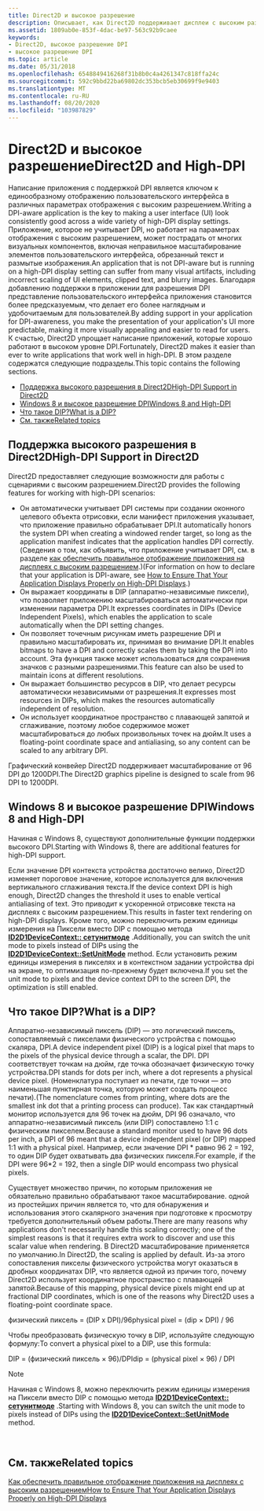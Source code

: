 ```yaml
---
title: Direct2D и высокое разрешение
description: Описывает, как Direct2D поддерживает дисплеи с высоким разрешением.
ms.assetid: 1809ab0e-853f-4dac-be97-563c92b9caee
keywords:
- Direct2D, высокое разрешение DPI
- высокое разрешение DPI
ms.topic: article
ms.date: 05/31/2018
ms.openlocfilehash: 6548849416268f31b8b0c4a4261347c818ffa24c
ms.sourcegitcommit: 592c9bbd22ba69802dc353bcb5eb30699f9e9403
ms.translationtype: MT
ms.contentlocale: ru-RU
ms.lasthandoff: 08/20/2020
ms.locfileid: "103987829"
---
```

# <a name="direct2d-and-high-dpi"></a><span data-ttu-id="5e965-105">Direct2D и высокое разрешение</span><span class="sxs-lookup"><span data-stu-id="5e965-105">Direct2D and High-DPI</span></span>

<span data-ttu-id="5e965-106">Написание приложения с поддержкой DPI является ключом к единообразному отображению пользовательского интерфейса в различных параметрах отображения с высоким разрешением.</span><span class="sxs-lookup"><span data-stu-id="5e965-106">Writing a DPI-aware application is the key to making a user interface (UI) look consistently good across a wide variety of high-DPI display settings.</span></span> <span data-ttu-id="5e965-107">Приложение, которое не учитывает DPI, но работает на параметрах отображения с высоким разрешением, может пострадать от многих визуальных компонентов, включая неправильное масштабирование элементов пользовательского интерфейса, обрезанный текст и размытые изображения.</span><span class="sxs-lookup"><span data-stu-id="5e965-107">An application that is not DPI-aware but is running on a high-DPI display setting can suffer from many visual artifacts, including incorrect scaling of UI elements, clipped text, and blurry images.</span></span> <span data-ttu-id="5e965-108">Благодаря добавлению поддержки в приложении для разрешения DPI представление пользовательского интерфейса приложения становится более предсказуемым, что делает его более наглядным и удобочитаемым для пользователей.</span><span class="sxs-lookup"><span data-stu-id="5e965-108">By adding support in your application for DPI-awareness, you make the presentation of your application's UI more predictable, making it more visually appealing and easier to read for users.</span></span> <span data-ttu-id="5e965-109">К счастью, Direct2D упрощает написание приложений, которые хорошо работают в высоком уровне DPI.</span><span class="sxs-lookup"><span data-stu-id="5e965-109">Fortunately, Direct2D makes it easier than ever to write applications that work well in high-DPI.</span></span> <span data-ttu-id="5e965-110">В этом разделе содержатся следующие подразделы.</span><span class="sxs-lookup"><span data-stu-id="5e965-110">This topic contains the following sections.</span></span>

-   [<span data-ttu-id="5e965-111">Поддержка высокого разрешения в Direct2D</span><span class="sxs-lookup"><span data-stu-id="5e965-111">High-DPI Support in Direct2D</span></span>](#high-dpi-support-in-direct2d)
-   [<span data-ttu-id="5e965-112">Windows 8 и высокое разрешение DPI</span><span class="sxs-lookup"><span data-stu-id="5e965-112">Windows 8 and High-DPI</span></span>](#windows-8-and-high-dpi)
-   [<span data-ttu-id="5e965-113">Что такое DIP?</span><span class="sxs-lookup"><span data-stu-id="5e965-113">What is a DIP?</span></span>](#what-is-a-dip)
-   [<span data-ttu-id="5e965-114">См. также</span><span class="sxs-lookup"><span data-stu-id="5e965-114">Related topics</span></span>](#related-topics)

## <a name="high-dpi-support-in-direct2d"></a><span data-ttu-id="5e965-115">Поддержка высокого разрешения в Direct2D</span><span class="sxs-lookup"><span data-stu-id="5e965-115">High-DPI Support in Direct2D</span></span>

<span data-ttu-id="5e965-116">Direct2D предоставляет следующие возможности для работы с сценариями с высоким разрешением.</span><span class="sxs-lookup"><span data-stu-id="5e965-116">Direct2D provides the following features for working with high-DPI scenarios:</span></span>

-   <span data-ttu-id="5e965-117">Он автоматически учитывает DPI системы при создании оконного целевого объекта отрисовки, если манифест приложения указывает, что приложение правильно обрабатывает DPI.</span><span class="sxs-lookup"><span data-stu-id="5e965-117">It automatically honors the system DPI when creating a windowed render target, so long as the application manifest indicates that the application handles DPI correctly.</span></span> <span data-ttu-id="5e965-118">(Сведения о том, как объявить, что приложение учитывает DPI, см. в разделе [как обеспечить правильное отображение приложения на дисплеях с высоким разрешением](how-to--size-a-window-properly-for-high-dpi-displays.md).)</span><span class="sxs-lookup"><span data-stu-id="5e965-118">(For information on how to declare that your application is DPI-aware, see [How to Ensure That Your Application Displays Properly on High-DPI Displays](how-to--size-a-window-properly-for-high-dpi-displays.md).)</span></span>
-   <span data-ttu-id="5e965-119">Он выражает координаты в DIP (аппаратно-независимые пиксели), что позволяет приложению масштабироваться автоматически при изменении параметра DPI.</span><span class="sxs-lookup"><span data-stu-id="5e965-119">It expresses coordinates in DIPs (Device Independent Pixels), which enables the application to scale automatically when the DPI setting changes.</span></span>
-   <span data-ttu-id="5e965-120">Он позволяет точечным рисункам иметь разрешение DPI и правильно масштабировать их, принимая во внимание DPI.</span><span class="sxs-lookup"><span data-stu-id="5e965-120">It enables bitmaps to have a DPI and correctly scales them by taking the DPI into account.</span></span> <span data-ttu-id="5e965-121">Эта функция также может использоваться для сохранения значков с разными разрешениями.</span><span class="sxs-lookup"><span data-stu-id="5e965-121">This feature can also be used to maintain icons at different resolutions.</span></span>
-   <span data-ttu-id="5e965-122">Он выражает большинство ресурсов в DIP, что делает ресурсы автоматически независимыми от разрешения.</span><span class="sxs-lookup"><span data-stu-id="5e965-122">It expresses most resources in DIPs, which makes the resources automatically independent of resolution.</span></span>
-   <span data-ttu-id="5e965-123">Он использует координатное пространство с плавающей запятой и сглаживание, поэтому любое содержимое может масштабироваться до любых произвольных точек на дюйм.</span><span class="sxs-lookup"><span data-stu-id="5e965-123">It uses a floating-point coordinate space and antialiasing, so any content can be scaled to any arbitrary DPI.</span></span>

<span data-ttu-id="5e965-124">Графический конвейер Direct2D поддерживает масштабирование от 96 DPI до 1200DPI.</span><span class="sxs-lookup"><span data-stu-id="5e965-124">The Direct2D graphics pipeline is designed to scale from 96 DPI to 1200DPI.</span></span>

## <a name="windows-8-and-high-dpi"></a><span data-ttu-id="5e965-125">Windows 8 и высокое разрешение DPI</span><span class="sxs-lookup"><span data-stu-id="5e965-125">Windows 8 and High-DPI</span></span>

<span data-ttu-id="5e965-126">Начиная с Windows 8, существуют дополнительные функции поддержки высокого DPI.</span><span class="sxs-lookup"><span data-stu-id="5e965-126">Starting with Windows 8, there are additional features for high-DPI support.</span></span>

<span data-ttu-id="5e965-127">Если значение DPI контекста устройства достаточно велико, Direct2D изменяет пороговое значение, которое используется для включения вертикального сглаживания текста.</span><span class="sxs-lookup"><span data-stu-id="5e965-127">If the device context DPI is high enough, Direct2D changes the threshold it uses to enable vertical antialiasing of text.</span></span> <span data-ttu-id="5e965-128">Это приводит к ускоренной отрисовке текста на дисплеях с высоким разрешением.</span><span class="sxs-lookup"><span data-stu-id="5e965-128">This results in faster text rendering on high-DPI displays.</span></span> <span data-ttu-id="5e965-129">Кроме того, можно переключить режим единицы измерения на Пиксели вместо DIP с помощью метода [**ID2D1DeviceContext:: сетунитмоде**](/windows/win32/api/d2d1_1/nf-d2d1_1-id2d1devicecontext-setunitmode) .</span><span class="sxs-lookup"><span data-stu-id="5e965-129">Additionally, you can switch the unit mode to pixels instead of DIPs using the [**ID2D1DeviceContext::SetUnitMode**](/windows/win32/api/d2d1_1/nf-d2d1_1-id2d1devicecontext-setunitmode) method.</span></span> <span data-ttu-id="5e965-130">Если установить режим единицы измерения в пикселях и в контекстном задании устройства dpi на экране, то оптимизация по-прежнему будет включена.</span><span class="sxs-lookup"><span data-stu-id="5e965-130">If you set the unit mode to pixels and the device context DPI to the screen DPI, the optimization is still enabled.</span></span>

## <a name="what-is-a-dip"></a><span data-ttu-id="5e965-131">Что такое DIP?</span><span class="sxs-lookup"><span data-stu-id="5e965-131">What is a DIP?</span></span>

<span data-ttu-id="5e965-132">Аппаратно-независимый пиксель (DIP) — это логический пиксель, сопоставляемый с пикселами физического устройства с помощью скаляра, DPI.</span><span class="sxs-lookup"><span data-stu-id="5e965-132">A device independent pixel (DIP) is a logical pixel that maps to the pixels of the physical device through a scalar, the DPI.</span></span> <span data-ttu-id="5e965-133">DPI соответствует точкам на дюйм, где точка обозначает физическую точку устройства.</span><span class="sxs-lookup"><span data-stu-id="5e965-133">DPI stands for dots per inch, where a dot represents a physical device pixel.</span></span> <span data-ttu-id="5e965-134">(Номенклатура поступает из печати, где точки — это наименьшая пунктирная точка, которую может создать процесс печати).</span><span class="sxs-lookup"><span data-stu-id="5e965-134">(The nomenclature comes from printing, where dots are the smallest ink dot that a printing process can produce).</span></span> <span data-ttu-id="5e965-135">Так как стандартный монитор используется для 96 точек на дюйм, DPI 96 означало, что аппаратно-независимый пиксель (или DIP) сопоставлено 1:1 с физическим пикселем.</span><span class="sxs-lookup"><span data-stu-id="5e965-135">Because a standard monitor used to have 96 dots per inch, a DPI of 96 meant that a device independent pixel (or DIP) mapped 1:1 with a physical pixel.</span></span> <span data-ttu-id="5e965-136">Например, если значение DPI \* равно 96 2 = 192, то один DIP будет охватывать два физических пикселя.</span><span class="sxs-lookup"><span data-stu-id="5e965-136">For example, if the DPI were 96\*2 = 192, then a single DIP would encompass two physical pixels.</span></span>

<span data-ttu-id="5e965-137">Существует множество причин, по которым приложения не обязательно правильно обрабатывают такое масштабирование. одной из простейших причин является то, что для обнаружения и использования этого скалярного значения при подготовке к просмотру требуется дополнительный объем работы.</span><span class="sxs-lookup"><span data-stu-id="5e965-137">There are many reasons why applications don't necessarily handle this scaling correctly; one of the simplest reasons is that it requires extra work to discover and use this scalar value when rendering.</span></span> <span data-ttu-id="5e965-138">В Direct2D масштабирование применяется по умолчанию.</span><span class="sxs-lookup"><span data-stu-id="5e965-138">In Direct2D, the scaling is applied by default.</span></span> <span data-ttu-id="5e965-139">Из-за этого сопоставления пикселы физического устройства могут оказаться в дробных координатах DIP, что является одной из причин того, почему Direct2D использует координатное пространство с плавающей запятой.</span><span class="sxs-lookup"><span data-stu-id="5e965-139">Because of this mapping, physical device pixels might end up at fractional DIP coordinates, which is one of the reasons why Direct2D uses a floating-point coordinate space.</span></span>

<dl> <span data-ttu-id="5e965-140">физический пиксель = (DIP x DPI)/96</span><span class="sxs-lookup"><span data-stu-id="5e965-140">physical pixel = (dip × DPI) / 96</span></span>  
</dl>

<span data-ttu-id="5e965-141">Чтобы преобразовать физическую точку в DIP, используйте следующую формулу:</span><span class="sxs-lookup"><span data-stu-id="5e965-141">To convert a physical pixel to a DIP, use this formula:</span></span>

<dl> <span data-ttu-id="5e965-142">DIP = (физический пиксель × 96)/DPI</span><span class="sxs-lookup"><span data-stu-id="5e965-142">dip = (physical pixel × 96) / DPI</span></span>  
</dl>

> [!Note]
>
> <span data-ttu-id="5e965-143">Начиная с Windows 8, можно переключить режим единицы измерения на Пиксели вместо DIP с помощью метода [**ID2D1DeviceContext:: сетунитмоде**](/windows/win32/api/d2d1_1/nf-d2d1_1-id2d1devicecontext-setunitmode) .</span><span class="sxs-lookup"><span data-stu-id="5e965-143">Starting with Windows 8, you can switch the unit mode to pixels instead of DIPs using the [**ID2D1DeviceContext::SetUnitMode**](/windows/win32/api/d2d1_1/nf-d2d1_1-id2d1devicecontext-setunitmode) method.</span></span>

 

## <a name="related-topics"></a><span data-ttu-id="5e965-144">См. также</span><span class="sxs-lookup"><span data-stu-id="5e965-144">Related topics</span></span>

<dl> <dt>

[<span data-ttu-id="5e965-145">Как обеспечить правильное отображение приложения на дисплеях с высоким разрешением</span><span class="sxs-lookup"><span data-stu-id="5e965-145">How to Ensure That Your Application Displays Properly on High-DPI Displays</span></span>](how-to--size-a-window-properly-for-high-dpi-displays.md)
</dt> </dl>

 

 